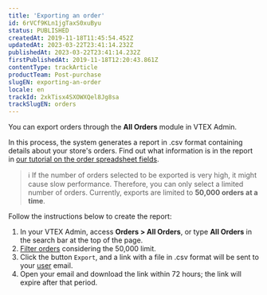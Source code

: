 ```yaml
---
title: 'Exporting an order'
id: 6rVCf9KLn1jgTaxS0xuByu
status: PUBLISHED
createdAt: 2019-11-18T11:45:54.452Z
updatedAt: 2023-03-22T23:41:14.232Z
publishedAt: 2023-03-22T23:41:14.232Z
firstPublishedAt: 2019-11-18T12:20:43.861Z
contentType: trackArticle
productTeam: Post-purchase
slugEN: exporting-an-order
locale: en
trackId: 2xkTisx4SXOWXQel8Jg8sa
trackSlugEN: orders
---
```


You can export orders through the **All Orders** module in VTEX Admin.

In this process, the system generates a report in .csv format containing details about your store's orders. Find out what information is in the report in [our tutorial on the order spreadsheet fields](https://help.vtex.com/en/tutorial/orders-worksheet--31m1ewsmsEe0WS4So2aGMY).

>ℹ️ If the number of orders selected to be exported is very high, it might cause slow performance. Therefore, you can only select a limited number of orders. Currently, exports are limited to **50,000 orders at a time**.

Follow the instructions below to create the report:

1. In your VTEX Admin, access **Orders > All Orders**, or type **All Orders** in the search bar at the top of the page.
2. [Filter orders](https://help.vtex.com/en/tutorial/filtering-orders-in-oms--tutorials_192) considering the 50,000 limit.
3. Click the button `Export`, and a link with a file in .csv format will be sent to your [user](https://help.vtex.com/en/tutorial/gerenciar-usuarios--tutorials_512) email.
4. Open your email and download the link within 72 hours; the link will expire after that period.
